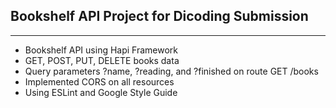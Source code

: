 ## Bookshelf API Project for Dicoding Submission
<hr>

* Bookshelf API using Hapi Framework
* GET, POST, PUT, DELETE books data 
* Query parameters ?name, ?reading, and ?finished on route GET /books
* Implemented CORS on all resources
* Using ESLint and Google Style Guide